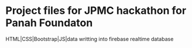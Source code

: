 # Project files for JPMC hackathon for Panah Foundaton
HTML|CSS|Bootstrap|JS|data writting into firebase realtime database
